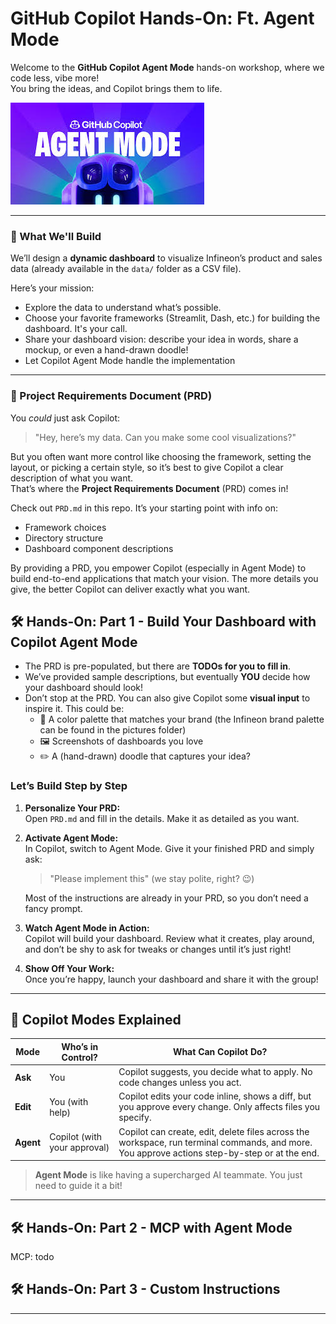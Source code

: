 # GitHub Copilot Hands-On: Ft. Agent Mode 

Welcome to the **GitHub Copilot Agent Mode** hands-on workshop, where we code less, vibe more!  
You bring the ideas, and Copilot brings them to life. 

![Copilot Agent Mode](pictures/images.jfif)

---

### 🤖 What We'll Build

We’ll design a **dynamic dashboard** to visualize Infineon’s product and sales data (already available in the `data/` folder as a CSV file).

Here’s your mission:
- Explore the data to understand what’s possible.
- Choose your favorite frameworks (Streamlit, Dash, etc.) for building the dashboard. It's your call.
- Share your dashboard vision: describe your idea in words, share a mockup, or even a hand-drawn doodle!
- Let Copilot Agent Mode handle the implementation

---

### 📄 Project Requirements Document (PRD)

You *could* just ask Copilot:  
> "Hey, here’s my data. Can you make some cool visualizations?"

But you often want more control like choosing the framework, setting the layout, or picking a certain style, so it’s best to give Copilot a clear description of what you want.  
That’s where the **Project Requirements Document** (PRD) comes in!

Check out `PRD.md` in this repo. It’s your starting point with info on:
- Framework choices
- Directory structure
- Dashboard component descriptions

By providing a PRD, you empower Copilot (especially in Agent Mode) to build end-to-end applications that match your vision. The more details you give, the better Copilot can deliver exactly what you want.

## 🛠️ Hands-On: Part 1 - Build Your Dashboard with Copilot Agent Mode

- The PRD is pre-populated, but there are **TODOs for you to fill in**.
- We’ve provided sample descriptions, but eventually **YOU** decide how your dashboard should look!
- Don’t stop at the PRD. You can also give Copilot some **visual input** to inspire it. This could be:
  - 🎨 A color palette that matches your brand (the Infineon brand palette can be found in the pictures folder)
  - 🖼️ Screenshots of dashboards you love
  - ✏️ A (hand-drawn) doodle that captures your idea?

### Let’s Build Step by Step

1. **Personalize Your PRD:**  
   Open `PRD.md` and fill in the details. Make it as detailed as you want.

2. **Activate Agent Mode:**  
   In Copilot, switch to Agent Mode. Give it your finished PRD and simply ask:  
   > "Please implement this" (we stay polite, right? 😉)

   Most of the instructions are already in your PRD, so you don’t need a fancy prompt.

3. **Watch Agent Mode in Action:**  
   Copilot will build your dashboard. Review what it creates, play around, and don’t be shy to ask for tweaks or changes until it’s just right!

4. **Show Off Your Work:**  
   Once you’re happy, launch your dashboard and share it with the group!

---

## 🤖 Copilot Modes Explained

| Mode        | Who’s in Control? | What Can Copilot Do? |
|-------------|-------------------|----------------------|
| **Ask**     | You               | Copilot suggests, you decide what to apply. No code changes unless you act. |
| **Edit**    | You (with help)   | Copilot edits your code inline, shows a diff, but you approve every change. Only affects files you specify. |
| **Agent**   | Copilot (with your approval) | Copilot can create, edit, delete files across the workspace, run terminal commands, and more. You approve actions step-by-step or at the end. |

> **Agent Mode** is like having a supercharged AI teammate. You just need to guide it a bit!

---

## 🛠️ Hands-On: Part 2 - MCP with Agent Mode

MCP: todo

## 🛠️ Hands-On: Part 3 - Custom Instructions



---
